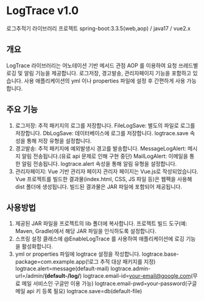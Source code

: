 # LogTrace v1.0
로그추적기 라이브러리 프로젝트
spring-boot:3.3.5(web,aop) / java17 / vue2.x

## 개요
LogTrace 라이브러리는 어노테이션 기반 메서드 관점 AOP 를 이용하여 요청 쓰레드별 로깅 및 알림 기능을 제공합니다. 
로그저장, 경고발송, 관리자페이지 기능을 포함하고 있습니다.
사용 애플리케이션의 yml 이나 properties 파일에 설정 후 간편하게 사용 가능합니다.


## 주요 기능
1. 로그저장:
   추적 패키지의 로그를 저장합니다.
   FileLogSave: 별도의 파일로 로그를 저장합니다.
   DbLogSave: 데이터베이스에 로그를 저장합니다.
   logtrace.save 속성을 통해 저장 유형을 설정합니다.
2. 경고발송:
   추적 패키지에 예외발생시 경고를 발송합니다.
   MessageLogAlert: 메시지 알림 전송됩니다.(유료 api 문제로 인해 구현 중단)
   MailLogAlert: 이메일을 통한 알림 전송됩니다.
   logtrace.alert 속성을 통해 알림 유형을 설정합니다.
3. 관리자페이지:
   Vue 기반 관리자 페이지
   관리자 페이지는 Vue.js로 작성되었습니다.
   Vue 프로젝트를 빌드한 결과물(index.html, CSS, JS 파일 등)은 웹팩을 사용해 dist 폴더에 생성됩니다.
   빌드된 결과물은 JAR 파일에 포함되어 제공됩니다.

## 사용방법
1. 제공된 JAR 파일을 프로젝트의 lib 폴더에 복사합니다.
   프로젝트 빌드 도구(예: Maven, Gradle)에서 해당 JAR 파일을 인식하도록 설정합니다.
2. 스프링 설정 클래스에 @EnableLogTrace 를 사용하여 애플리케이션에 로깅 기능을 활성화합니다.
3. yml or properties 파일에 logtrace 설정을 작성합니다.
logtrace.base-package=com.example.app(!로그 추적 대상 패키지를 지정)
logtrace.alert=message(default-mail)
logtrace.admin-url=/admin/**(default-/log/**)
logtrace.email-id=your-email@google.com(무료 메일 서비스인 구글만 이용 가능)
logtrace.email-pwd=your-password(구글 메일 api 키 등록 필요)
logtrace.save=db(default-file)